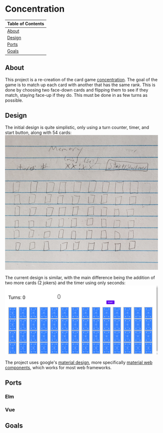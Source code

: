 # Concentration

| Table of Contents |
| ----------------- |
| [About](#about) |
| [Design](#design) | 
| [Ports](#ports) |
| [Goals](#goals) |

## About

This project is a re-creation of the card game [concentration](https://en.wikipedia.org/wiki/Concentration_(card_game)). The goal of the game is to match up each card with another that has the same rank. This is done by choosing two face-down cards and flipping them to see if they match, staying face-up if they do. This must be done in as few turns as possible.

## Design

The initial design is quite simplistic, only using a turn counter, timer, and start button, along with 54 cards:
![](Images/Design.jpg)

The current design is similar, with the main difference being the addition of two more cards (2 jokers) and the timer using only seconds:
![](Images/Elm%20port.png)

The project uses google's [material design](https://m3.material.io/), more specifically [material web components](https://github.com/material-components/material-components-web), which works for most web frameworks.

## Ports

### Elm

### Vue

## Goals